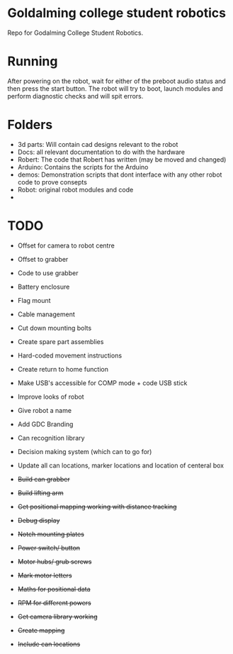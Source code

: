 # Goldalming college student robotics
Repo for Godalming College Student Robotics.

# Running
After powering on the robot, wait for either of the preboot audio status and then press the start button. The robot will try to boot, launch modules and perform diagnostic checks and will spit errors.

# Folders
- 3d parts: Will contain cad designs relevant to the robot
- Docs: all relevant documentation to do with the hardware
- Robert: The code that Robert has written (may be moved and changed)
- Arduino: Contains the scripts for the Arduino
- demos: Demonstration scripts that dont interface with any other robot code to prove consepts
- Robot: original robot modules and code
- 
# TODO
- Offset for camera to robot centre
- Offset to grabber
- Code to use grabber
- Battery enclosure
- Flag mount
- Cable management
- Cut down mounting bolts
- Create spare part assemblies
- Hard-coded movement instructions
- Create return to home function
- Make USB's accessible for COMP mode + code USB stick
- Improve looks of robot
- Give robot a name
- Add GDC Branding
- Can recognition library 
- Decision making system (which can to go for)
- Update all can locations, marker locations and location of centeral box


- ~~Build can grabber~~
- ~~Build lifting arm~~
- ~~Get positional mapping working with distance tracking~~
- ~~Debug display~~
- ~~Notch mounting plates~~
- ~~Power switch/ button~~
- ~~Motor hubs/ grub screws~~
- ~~Mark motor letters~~
- ~~Maths for positional data~~
- ~~RPM for different powers~~
- ~~Get camera library working~~
- ~~Create mapping~~
- ~~Include can locations~~
